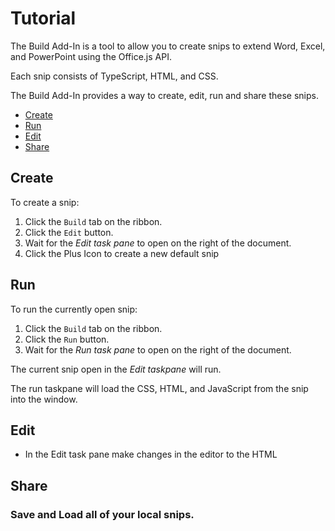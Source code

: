 # Tutorial

The Build Add-In is a tool to allow you to create snips to extend Word, Excel, and PowerPoint using the Office.js API.

Each snip consists of TypeScript, HTML, and CSS.

The Build Add-In provides a way to create, edit, run and share these snips.

- [Create](#create)
- [Run](#run)
- [Edit](#edit)
- [Share](#share)

## Create

To create a snip:

1. Click the `Build` tab on the ribbon.
1. Click the `Edit` button.
1. Wait for the _Edit task pane_ to open on the right of the document.
1. Click the Plus Icon to create a new default snip

## Run

To run the currently open snip:

1. Click the `Build` tab on the ribbon.
1. Click the `Run` button.
1. Wait for the _Run task pane_ to open on the right of the document.

The current snip open in the _Edit taskpane_ will run.

The run taskpane will load the CSS, HTML, and JavaScript from the snip into the window.

## Edit

- In the Edit task pane make changes in the editor to the HTML


## Share



### Save and Load all of your local snips.
